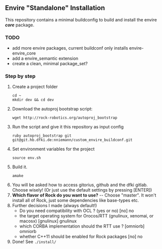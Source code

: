 ## Envire "Standalone" Installation
This repository contains a minimal buildconfig to build and install the envire ***core*** package.

### TODO
- add more envire packages, current buildconf only installs envire-envire\_core
- add a envire\_semantic extension
- create a clean, minimal package\_set?

### Step by step
1. Create a project folder
   ```
   cd ~
   mkdir dev && cd dev
   ```
2. Download the autoproj bootstrap script:
   ```
   wget http://rock-robotics.org/autoproj_bootstrap
   ```
3. Run the script and give it this repository as input config
   ```
   ruby autoproj_bootstrap git git@git.hb.dfki.de:nniemann/custom_envire_buildconf.git
   ```
4. Set environment variables for the project
   ```
   source env.sh
   ```
5. Build it.
   ```
   amake
   ```
6. You will be asked how to access gitorius, github and the dfki gitlab. Choose wisely! (Or just use the default settings by pressing [ENTER])
7. **Which flavor of Rock do you want to use?** -- Choose "master". It won't install all of Rock, just some dependencies like base-types etc.
8. Further decisions I made (always default!)
   - Do you need compatibility with OCL ? (yes or no) [no] no
   - the target operating system for Orocos/RTT (gnulinux, xenomai, or macosx) [gnulinux] gnulinux
   - which CORBA implementation should the RTT use ? [omniorb] omniorb
   - whether C++11 should be enabled for Rock packages [no] no
9. Done! See `./install/`
